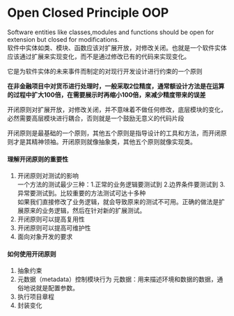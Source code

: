 # Open Closed Principle OOP

Software entities like classes,modules and functions should be open for extension but closed for modifications.     
软件中实体如类、模块、函数应该对扩展开放，对修改关闭。也就是一个软件实体应该通过扩展来实现变化，而不是通过修改已有的代码来实现变化。

它是为软件实体的未来事件而制定的对现行开发设计进行约束的一个原则

**在非金融项目中对货币进行处理时，一般采取2位精度，通常额设计方法是在运算的过程中扩大100倍，在需要展示时再缩小100倍，来减少精度带来的误差**

开闭原则对扩展开放，对修改关闭，并不意味着不做任何修改，底层模块的变化，必然需要高层模块进行耦合，否则就是一个鼓励无意义的代码片段

开闭原则是最基础的一个原则，其他五个原则是指导设计的工具和方法，而开闭原则才是其精神领袖。开闭原则就像抽象类，其他五个原则就像实现类。

#### 理解开闭原则的重要性
1. 开闭原则对测试的影响       
一个方法的测试最少三种：1.正常的业务逻辑要测试到 2.边界条件要测试到 3.异常要测试到。比较重要的方法测试可达十多种        
如果我们直接修改了业务逻辑，就会导致原来的测试不可用。正确的做法是扩展原来的业务逻辑，然后在针对新的扩展测试。
2. 开闭原则可以提高复用性
3. 开闭原则可以提高可维护性
4. 面向对象开发的要求
#### 如何使用开闭原则
1. 抽象约束
2. 元数据（metadata）控制模块行为 元数据：用来描述环境和数据的数据，通俗地说就是配置参数。
3. 执行项目章程
4. 封装变化












